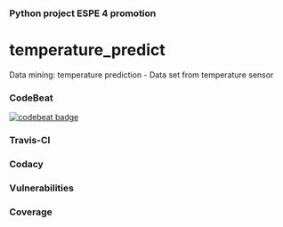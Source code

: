### Python project ESPE 4 promotion
# temperature_predict
Data mining: temperature prediction - Data set  from temperature sensor

### CodeBeat
[![codebeat badge](https://codebeat.co/badges/52bcc6d4-5f3f-4be0-a79f-8af27652abaf)](https://codebeat.co/projects/github-com-gabycuzme-temperatura-master)

### Travis-CI


### Codacy


### Vulnerabilities          

   
### Coverage
